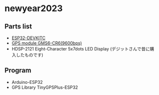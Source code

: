 # newyear2023

## Parts list
* [ESP32-DEVKITC](https://akizukidenshi.com/catalog/g/gM-11819/)
* [GPS module GMS6-CR6(9600bps)](https://akizukidenshi.com/catalog/g/gM-09252/)
* HDSP-2121 Eight-Character 5x7dots LED Display (デジットさんで昔に購入したものです)

## Program
* Arduino-ESP32
* GPS Library TinyGPSPlus-ESP32

